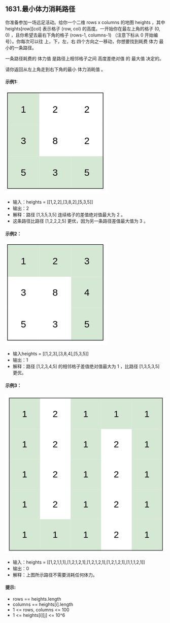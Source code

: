 ## 1631.最小体力消耗路径

你准备参加一场远足活动。给你一个二维 rows x columns 的地图 heights ，其中 heights[row][col] 表示格子 (row, col) 的高度。一开始你在最左上角的格子 (0, 0) ，且你希望去最右下角的格子 (rows-1, columns-1) （注意下标从 0 开始编号）。你每次可以往 上，下，左，右 四个方向之一移动，你想要找到耗费 体力 最小的一条路径。

一条路径耗费的 体力值 是路径上相邻格子之间 高度差绝对值 的 最大值 决定的。

请你返回从左上角走到右下角的最小 体力消耗值 。

#### 示例1:

![alt text](image-3.png)
- 输入：heights = [[1,2,2],[3,8,2],[5,3,5]]
- 输出：2
- 解释：路径 [1,3,5,3,5] 连续格子的差值绝对值最大为 2 。
- 这条路径比路径 [1,2,2,2,5] 更优，因为另一条路径差值最大值为 3 。

#### 示例2：

![alt text](image-1-1.png)
- 输入heights = [[1,2,3],[3,8,4],[5,3,5]]
- 输出：1
- 解释：路径 [1,2,3,4,5] 的相邻格子差值绝对值最大为 1 ，比路径 [1,3,5,3,5] 更优。

#### 示例3：

![alt text](image-2-1.png)
- 输入：heights = [[1,2,1,1,1],[1,2,1,2,1],[1,2,1,2,1],[1,2,1,2,1],[1,1,1,2,1]]
- 输出：0
- 解释：上图所示路径不需要消耗任何体力。

#### 提示:

- rows == heights.length
- columns == heights[i].length
- 1 <= rows, columns <= 100
- 1 <= heights[i][j] <= 10^6


